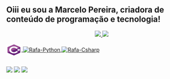 ## Oiii eu sou a Marcelo Pereira, criadora de conteúdo de programação e tecnologia!
<div align="center">
  <a href="https://github.com/rafaballerini">
  <img height="150em" src = "https://github-readme-stats.vercel.app/api?username=rafaballerini&show_icons=true&theme=dracula&include_all_commits=true&count_private=true"/>
  <img height="150em" src="https://github-readme-stats.vercel.app/api/top-langs/?username=rafaballerini&layout=compact&langs_count=7&theme=dracula"/>
</div>
<div style="display: inline_block"><br>

  
   <img align="center" alt="Rafa-Csharp" height="30" width="40" src="https://raw.githubusercontent.com/devicons/devicon/master/icons/csharp/csharp-original.svg">
   <img align="center" alt="Rafa-Python" height="30" width="40" src="https://brandeps.com/logo-download/J/Java-logo-vector-01.svg">
   <img align="center" alt="Rafa-Csharp" height="30" width="40" src="https://spring.io/images/projects/spring-boot-7f2e24fb962501672cc91ccd285ed2ba.svg">

 
</div>
  
   ##
 
<div> 
<a href="Marcelo072#2547" target="_blank"><img src="https://img.shields.io/badge/Discord-7289DA?style=for-the-badge&logo=discord&logoColor=white" target="_blank"></a> 
  <a href = "marcelonogueira072@gmail.com"><img src="https://img.shields.io/badge/-Gmail-%23333?style=for-the-badge&logo=gmail&logoColor=white" target="_blank"></a>
  <a href="https://www.linkedin.com/feed/" target="_blank"><img src="https://img.shields.io/badge/-LinkedIn-%230077B5?style=for-the-badge&logo=linkedin&logoColor=white" target="_blank"></a> 
 
</div>
